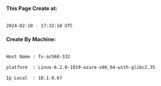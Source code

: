 
   
#### This Page Create at:

```bash

2024-02-10 - 17:32:10 UTC

```

#### Create By Machine:

```bash

Host Name : fv-az568-332

platform  : Linux-6.2.0-1019-azure-x86_64-with-glibc2.35

Ip Local  : 10.1.0.67

```

